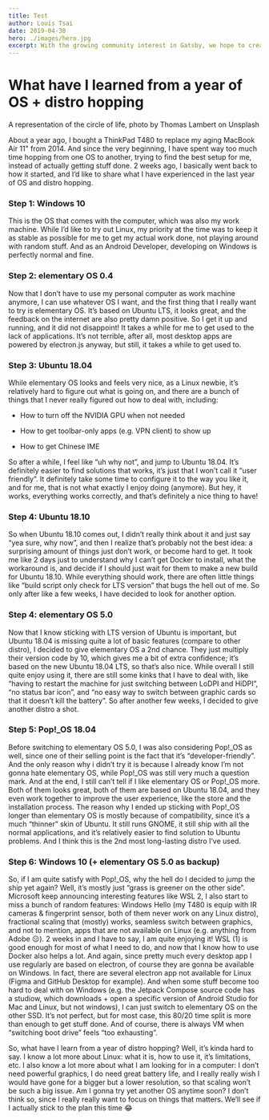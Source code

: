 ```yaml
---
title: Test
author: Louis Tsai
date: 2019-04-30
hero: ./images/hero.jpg
excerpt: With the growing community interest in Gatsby, we hope to create more resources that make it easier for anyone to grasp the power of this incredible tool.
---
```

# What have I learned from a year of OS + distro hopping

A representation of the circle of life, photo by Thomas Lambert on Unsplash

About a year ago, I bought a ThinkPad T480 to replace my aging MacBook Air 11" from 2014. And since the very beginning, I have spent way too much time hopping from one OS to another, trying to find the best setup for me, instead of actually getting stuff done. 2 weeks ago, I basically went back to how it started, and I’d like to share what I have experienced in the last year of OS and distro hopping.

### Step 1: Windows 10

This is the OS that comes with the computer, which was also my work machine. While I’d like to try out Linux, my priority at the time was to keep it as stable as possible for me to get my actual work done, not playing around with random stuff. And as an Android Developer, developing on Windows is perfectly normal and fine.

### Step 2: elementary OS 0.4

Now that I don’t have to use my personal computer as work machine anymore, I can use whatever OS I want, and the first thing that I really want to try is elementary OS. It’s based on Ubuntu LTS, it looks great, and the feedback on the internet are also pretty damn positive. So I get it up and running, and it did not disappoint! It takes a while for me to get used to the lack of applications. It’s not terrible, after all, most desktop apps are powered by electron.js anyway, but still, it takes a while to get used to.

### Step 3: Ubuntu 18.04

While elementary OS looks and feels very nice, as a Linux newbie, it’s relatively hard to figure out what is going on, and there are a bunch of things that I never really figured out how to deal with, including:

* How to turn off the NVIDIA GPU when not needed

* How to get toolbar-only apps (e.g. VPN client) to show up

* How to get Chinese IME

So after a while, I feel like “uh why not”, and jump to Ubuntu 18.04. It’s definitely easier to find solutions that works, it’s just that I won’t call it “user friendly”. It definitely take some time to configure it to the way you like it, and for me, that is not what exactly I enjoy doing (anymore). But hey, it works, everything works correctly, and that’s definitely a nice thing to have!

### Step 4: Ubuntu 18.10

So when Ubuntu 18.10 comes out, I didn’t really think about it and just say “yea sure, why now”, and then I realize that’s probably not the best idea: a surprising amount of things just don’t work, or become hard to get. It took me like 2 days just to understand why I can’t get Docker to install, what the workaround is, and decide if I should just wait for them to make a new build for Ubuntu 18.10. While everything should work, there are often little things like “build script only check for LTS version” that bugs the hell out of me. So only after like a few weeks, I have decided to look for another option.

### Step 4: elementary OS 5.0

Now that I know sticking with LTS version of Ubuntu is important, but Ubuntu 18.04 is missing quite a lot of basic features (compare to other distro), I decided to give elementary OS a 2nd chance. They just multiply their version code by 10, which gives me a bit of extra confidence; it’s based on the new Ubuntu 18.04 LTS, so that’s also nice. While overall I still quite enjoy using it, there are still some kinks that I have to deal with, like “having to restart the machine for just switching between LoDPI and HiDPI”, “no status bar icon”, and “no easy way to switch between graphic cards so that it doesn’t kill the battery”. So after another few weeks, I decided to give another distro a shot.

### Step 5: Pop!_OS 18.04

Before switching to elementary OS 5.0, I was also considering Pop!_OS as well, since one of their selling point is the fact that it’s “developer-friendly”. And the only reason why i didn’t try it is because I already know I’m not gonna hate elementary OS, while Pop!_OS was still very much a question mark. And at the end, I still can’t tell if I like elementary OS or Pop!_OS more. Both of them looks great, both of them are based on Ubuntu 18.04, and they even work together to improve the user experience, like the store and the installation process. The reason why I ended up sticking with Pop!_OS longer than elementary OS is mostly because of compatibility, since it’s a much “thinner” skin of Ubuntu. It still runs GNOME, it still ship with all the normal applications, and it’s relatively easier to find solution to Ubuntu problems. And I think this is the 2nd most long-lasting distro I’ve used.

### Step 6: Windows 10 (+ elementary OS 5.0 as backup)

So, if I am quite satisfy with Pop!_OS, why the hell do I decided to jump the ship yet again? Well, it’s mostly just “grass is greener on the other side”. Microsoft keep announcing interesting features like WSL 2, I also start to miss a bunch of random features: Windows Hello (my T480 is equip with IR cameras & fingerprint sensor, both of them never work on any Linux distro), fractional scaling that (mostly) works, seamless switch between graphics, and not to mention, apps that are not available on Linux (e.g. anything from Adobe 😑). 2 weeks in and I have to say, I am quite enjoying it! WSL (1) is good enough for most of what I need to do, and now that I know how to use Docker also helps a lot. And again, since pretty much every desktop app I use regularly are based on electron, of course they are gonna be available on Windows. In fact, there are several electron app not available for Linux (Figma and GitHub Desktop for example). And when some stuff become too hard to deal with on Windows (e.g. the Jetpack Compose source code has a studiow, which downloads + open a specific version of Android Studio for Mac and Linux, but not windows), I can just switch to elementary OS on the other SSD. It’s not perfect, but for most case, this 80/20 time split is more than enough to get stuff done. And of course, there is always VM when “switching boot drive” feels “too exhausting”.

So, what have I learn from a year of distro hopping? Well, it’s kinda hard to say. I know a lot more about Linux: what it is, how to use it, it’s limitations, etc. I also know a lot more about what I am looking for in a computer: I don’t need powerful graphics, I do need great battery life, and I really really wish I would have gone for a bigger but a lower resolution, so that scaling won’t be such a big issue. Am I gonna try yet another OS anytime soon? I don’t think so, since I really really want to focus on things that matters. We’ll see if I actually stick to the plan this time 😂
